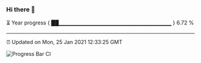 ### Hi there 👋

⏳ Year progress { ██▁▁▁▁▁▁▁▁▁▁▁▁▁▁▁▁▁▁▁▁▁▁▁▁▁▁▁▁ } 6.72 %

---

⏰ Updated on Mon, 25 Jan 2021 12:33:25 GMT

![Progress Bar CI](https://github.com/liununu/liununu/workflows/Progress%20Bar%20CI/badge.svg)
